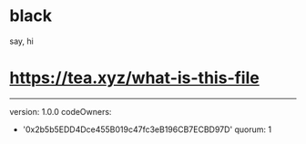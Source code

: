 # black
say, hi 
# https://tea.xyz/what-is-this-file
---
version: 1.0.0
codeOwners:
  - '0x2b5b5EDD4Dce455B019c47fc3eB196CB7ECBD97D'
quorum: 1
